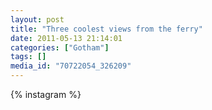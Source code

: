 ```yaml
---
layout: post
title: "Three coolest views from the ferry"
date: 2011-05-13 21:14:01
categories: ["Gotham"]
tags: []
media_id: "70722054_326209"
---
```


{% instagram %}
